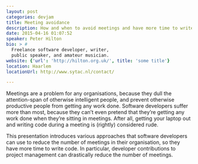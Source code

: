 ```yaml
---
layout: post
categories: devjam
title: Meeting avoidance
description: How and when to avoid meetings and have more time to write code.
date: 2015-04-16 01:07:52
speaker: Peter Hilton
bio: > #
  Freelance software developer, writer,
  public speaker, and amateur musician.
website: {'url': 'http://hilton.org.uk/', title: 'some title'}
location: Haarlem
locationUrl: http://www.sytac.nl/contact/

---
```

Meetings are a problem for any organisations, because they dull the attention-span of otherwise intelligent people, and prevent otherwise productive people from getting any work done. Software developers suffer more than most, because they can’t even pretend that they’re getting any work done when they’re sitting in meetings. After all, getting your laptop out and writing code during a meeting is (rightly) considered rude.

This presentation introduces various approaches that software developers can use to reduce the number of meetings in their organisation, so they have more time to write code. In particular, developer contributions to project management can drastically reduce the number of meetings.
